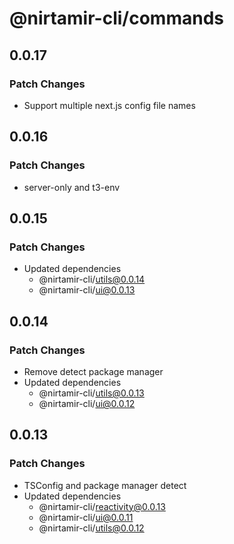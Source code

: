 # @nirtamir-cli/commands

## 0.0.17

### Patch Changes

- Support multiple next.js config file names

## 0.0.16

### Patch Changes

- server-only and t3-env

## 0.0.15

### Patch Changes

- Updated dependencies
  - @nirtamir-cli/utils@0.0.14
  - @nirtamir-cli/ui@0.0.13

## 0.0.14

### Patch Changes

- Remove detect package manager
- Updated dependencies
  - @nirtamir-cli/utils@0.0.13
  - @nirtamir-cli/ui@0.0.12

## 0.0.13

### Patch Changes

- TSConfig and package manager detect
- Updated dependencies
  - @nirtamir-cli/reactivity@0.0.13
  - @nirtamir-cli/ui@0.0.11
  - @nirtamir-cli/utils@0.0.12
